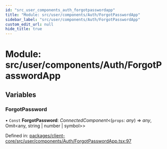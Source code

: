 ```yaml
---
id: "src_user_components_auth_forgotpasswordapp"
title: "Module: src/user/components/Auth/ForgotPasswordApp"
sidebar_label: "src/user/components/Auth/ForgotPasswordApp"
custom_edit_url: null
hide_title: true
---
```


# Module: src/user/components/Auth/ForgotPasswordApp

## Variables

### ForgotPassword

• `Const` **ForgotPassword**: *ConnectedComponent*<(`props`: *any*) => *any*, Omit<any, string \| number \| symbol\>\>

Defined in: [packages/client-core/src/user/components/Auth/ForgotPasswordApp.tsx:97](https://github.com/xr3ngine/xr3ngine/blob/2d83606b6/packages/client-core/src/user/components/Auth/ForgotPasswordApp.tsx#L97)
